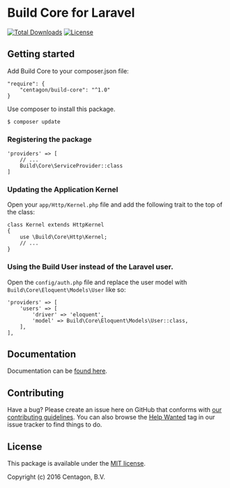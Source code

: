 # Build Core for Laravel

[![Total Downloads](https://poser.pugx.org/centagon/build-core/downloads.png)](https://packagist.org/packages/centagon/build-core)
[![License](https://poser.pugx.org/centagon/build-core/license.png)](https://packagist.org/packages/centagon/build-core)

## Getting started

Add Build Core to your composer.json file:

```
"require": {
    "centagon/build-core": "^1.0"
}
```

Use composer to install this package.

```
$ composer update
```

### Registering the package

```
'providers' => [
	// ...
	Build\Core\ServiceProvider::class
]
```

### Updating the Application Kernel

Open your `app/Http/Kernel.php` file and add the following trait to the top of the class:

```
class Kernel extends HttpKernel
{
    use \Build\Core\Http\Kernel;
    // ...
}
```

### Using the Build User instead of the Laravel user.

Open the `config/auth.php` file and replace the user model with `Build\Core\Eloquent\Models\User` like so:

```
'providers' => [
	'users' => [
		'driver' => 'eloquent',
		'model' => Build\Core\Eloquent\Models\User::class,
	],
],
```

## Documentation

Documentation can be [found here](https://centagon.github.io/build-core/).

## Contributing

Have a bug? Please create an issue here on GitHub that conforms with
[our contributing guidelines](https://github.com/centagon/guidelines/blob/master/contributing.md).
You can also browse the [Help Wanted](https://github.com/centagon/primer/labels/help%20wanted)
tag in our issue tracker to find things to do.

## License

This package is available under the [MIT license](https://github.com/centagon/primer/blob/master/LICENSE).

Copyright (c) 2016 Centagon, B.V.